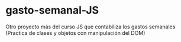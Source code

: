 # gasto-semanal-JS
Otro proyecto más del curso JS que contabiliza los gastos semanales (Practica de clases y objetos con manipulación del DOM)
